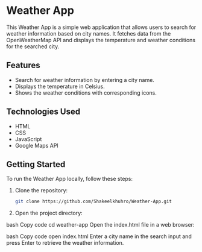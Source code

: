 # Weather App

This Weather App is a simple web application that allows users to search for weather information based on city names. It fetches data from the OpenWeatherMap API and displays the temperature and weather conditions for the searched city.

## Features

- Search for weather information by entering a city name.
- Displays the temperature in Celsius.
- Shows the weather conditions with corresponding icons.

## Technologies Used

- HTML
- CSS
- JavaScript
- Google Maps API

## Getting Started

To run the Weather App locally, follow these steps:

1. Clone the repository:

   ```bash
   git clone https://github.com/Shakeelkhuhro/Weather-App.git

2. Open the project directory:

bash
Copy code
cd weather-app
Open the index.html file in a web browser:

bash
Copy code
open index.html
Enter a city name in the search input and press Enter to retrieve the weather information.
